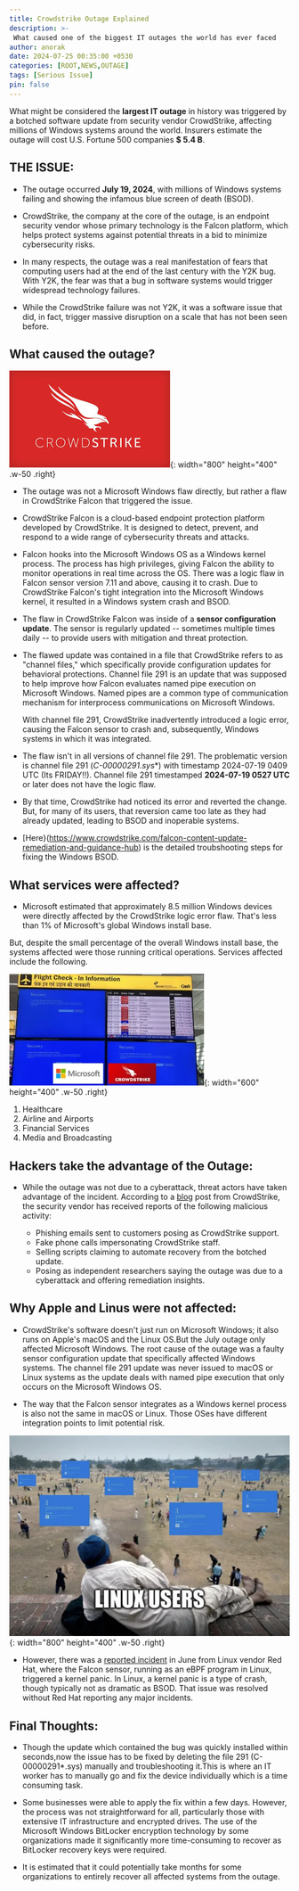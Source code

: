 ```yaml
---
title: Crowdstrike Outage Explained
description: >-
 What caused one of the biggest IT outages the world has ever faced
author: anorak
date: 2024-07-25 00:35:00 +0530
categories: [ROOT,NEWS,OUTAGE]
tags: [Serious Issue]
pin: false
---
```

What might be considered the **largest IT outage** in history was triggered by a botched software update from security vendor CrowdStrike, affecting millions of Windows systems around the world. Insurers estimate the outage will cost U.S. Fortune 500 companies  **$ 5.4 B**.

## THE ISSUE:

- The outage occurred **July 19, 2024**, with millions of Windows systems failing and showing the infamous blue screen of death (BSOD).
- CrowdStrike, the company at the core of the outage, is an endpoint security vendor whose primary technology is the Falcon platform, which helps protect systems against potential threats in a bid to minimize cybersecurity risks.

- In many respects, the outage was a real manifestation of fears that computing users had at the end of the last century with the Y2K bug. With Y2K, the fear was that a bug in software systems would trigger widespread technology failures. 
- While the CrowdStrike failure was not Y2K, it was a software issue that did, in fact, trigger massive disruption on a scale that has not been seen before.

## What caused the outage?

![Crowdstrike Falcon](/assets/img/202407/crowdstrike.jpeg){: width="800" height="400" .w-50 .right}

- The outage was not a Microsoft Windows flaw directly, but rather a flaw in CrowdStrike Falcon that triggered the issue.
  
- CrowdStrike Falcon is a cloud-based endpoint protection platform developed by CrowdStrike. It is designed to detect, prevent, and respond to a wide range of cybersecurity threats and attacks.
  
- Falcon hooks into the Microsoft Windows OS as a Windows kernel process. The process has high privileges, giving Falcon the ability to monitor operations in real time across the OS.
  There was a logic flaw in Falcon sensor version 7.11 and above, causing it to crash.
  Due to CrowdStrike Falcon's tight integration into the Microsoft Windows kernel, it resulted in a Windows system crash and BSOD.
  
- The flaw in CrowdStrike Falcon was inside of a **sensor configuration update**. The sensor is regularly updated -- sometimes multiple times daily -- to provide users with mitigation and threat protection.
  
- The flawed update was contained in a file that CrowdStrike refers to as "channel files," which specifically provide configuration updates for behavioral protections. Channel file 291 is an update that was supposed to help improve how Falcon evaluates named pipe execution on Microsoft Windows. Named pipes are a common type of communication mechanism for interprocess communications on Microsoft Windows.
  
  With channel file 291, CrowdStrike inadvertently introduced a logic error, causing the Falcon sensor to crash and, subsequently, Windows systems in which it was integrated.

- The flaw isn't in all versions of channel file 291. The problematic version is channel file 291 (**C-00000291*.sys**) with timestamp 2024-07-19 0409 UTC (Its FRIDAY!!). Channel file 291 timestamped **2024-07-19 0527 UTC** or later does not have the logic flaw.
  
- By that time, CrowdStrike had noticed its error and reverted the change. But, for many of its users, that reversion came too late as they had already updated, leading to BSOD and inoperable systems.
  
- [Here}(https://www.crowdstrike.com/falcon-content-update-remediation-and-guidance-hub) is the detailed troubshooting steps for fixing the Windows BSOD.

## What services were affected?

- Microsoft estimated that approximately 8.5 million Windows devices were directly affected by the CrowdStrike logic error flaw. That's less than 1% of Microsoft's global Windows install base.

But, despite the small percentage of the overall Windows install base, the systems affected were those running critical operations. Services affected include the following.

![Airport_India](/assets/img/202407/crowdstrike_outage.webp){: width="600" height="400" .w-50 .right}

  1. Healthcare
  2. Airline and Airports
  3. Financial Services
  4. Media and Broadcasting

## Hackers take the advantage of the Outage:
- While the outage was not due to a cyberattack, threat actors have taken advantage of the incident.
  According to a [blog](https://www.crowdstrike.com/blog/falcon-sensor-issue-use-to-target-crowdstrike-customers) post from CrowdStrike, the security vendor has received reports of the following malicious activity:

  - Phishing emails sent to customers posing as CrowdStrike support.
  - Fake phone calls impersonating CrowdStrike staff.
  - Selling scripts claiming to automate recovery from the botched update.
  - Posing as independent researchers saying the outage was due to a cyberattack and offering remediation insights.

## Why Apple and Linus were not affected:

- CrowdStrike's software doesn't just run on Microsoft Windows; it also runs on Apple's macOS and the Linux OS.But the July outage only affected Microsoft Windows. The root cause of the outage was a faulty sensor configuration update that specifically affected Windows systems. The channel file 291 update was never issued to macOS or Linux systems as the update deals with named pipe execution that only occurs on the Microsoft Windows OS.

- The way that the Falcon sensor integrates as a Windows kernel process is also not the same in macOS or Linux. Those OSes have different integration points to limit potential risk.

![Linux Users](/assets/img/202407/linux_meme.webp){: width="800" height="400" .w-50 .right}

- However, there was a [reported incident](https://access.redhat.com/solutions/7068083) in June from Linux vendor Red Hat, where the Falcon sensor, running as an eBPF program in Linux, triggered a kernel panic. In Linux, a kernel panic is a type of crash, though typically not as dramatic as BSOD. That issue was resolved without Red Hat reporting any major incidents.

## Final Thoughts:

- Though the update which contained the bug was quickly installed within seconds,now the issue has to be fixed by deleting the file 291 (C-00000291*.sys) manually and troubleshooting it.This is where an IT worker has to manually go and fix the device individually which is a time consuming task.
  
- Some businesses were able to apply the fix within a few days. However, the process was not straightforward for all, particularly those with extensive IT infrastructure and encrypted drives. The use of the Microsoft Windows BitLocker encryption technology by some organizations made it significantly more time-consuming to recover as BitLocker recovery keys were required.
  
- It is estimated that it could potentially take months for some organizations to entirely recover all affected systems from the outage.
  














